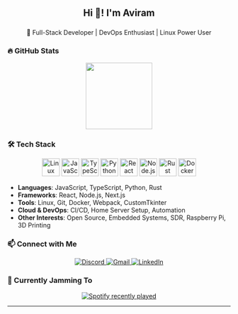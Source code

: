 <h2 align="center">Hi 👋! I'm Aviram</h2>

###

<p align="center">
  🚀 Full-Stack Developer | DevOps Enthusiast | Linux Power User
</p>

###

### 🔥 GitHub Stats
<p align="center">
  <img src="https://github-readme-stats.vercel.app/api/top-langs?username=DevSnippy&layout=compact&langs_count=6&theme=dracula" height="150" />
</p>

###

### 🛠️ Tech Stack  
<p align="center">
  <img src="https://cdn.jsdelivr.net/gh/devicons/devicon/icons/linux/linux-original.svg" height="40" alt="Linux" />
  <img src="https://cdn.jsdelivr.net/gh/devicons/devicon/icons/javascript/javascript-original.svg" height="40" alt="JavaScript" />
  <img src="https://cdn.jsdelivr.net/gh/devicons/devicon/icons/typescript/typescript-original.svg" height="40" alt="TypeScript" />
  <img src="https://cdn.jsdelivr.net/gh/devicons/devicon/icons/python/python-original.svg" height="40" alt="Python" />
  <img src="https://cdn.jsdelivr.net/gh/devicons/devicon/icons/react/react-original.svg" height="40" alt="React" />
  <img src="https://cdn.jsdelivr.net/gh/devicons/devicon/icons/nodejs/nodejs-original.svg" height="40" alt="Node.js" />
  <img src="https://cdn.jsdelivr.net/gh/devicons/devicon/icons/rust/rust-original.svg" height="40" alt="Rust" />
  <img src="https://cdn.jsdelivr.net/gh/devicons/devicon/icons/docker/docker-original.svg" height="40" alt="Docker" />
</p>

- **Languages**: JavaScript, TypeScript, Python, Rust  
- **Frameworks**: React, Node.js, Next.js  
- **Tools**: Linux, Git, Docker, Webpack, CustomTkinter  
- **Cloud & DevOps**: CI/CD, Home Server Setup, Automation  
- **Other Interests**: Open Source, Embedded Systems, SDR, Raspberry Pi, 3D Printing  

###

### 📫 Connect with Me  
<p align="center">
  <a href="your-discord-link">
    <img src="https://img.shields.io/badge/Discord-7289DA?style=for-the-badge&logo=discord&logoColor=white" alt="Discord" />
  </a>
  <a href="mailto:your-email@gmail.com">
    <img src="https://img.shields.io/badge/Gmail-D14836?style=for-the-badge&logo=gmail&logoColor=white" alt="Gmail" />
  </a>
  <a href="your-linkedin-profile">
    <img src="https://img.shields.io/badge/LinkedIn-0077B5?style=for-the-badge&logo=linkedin&logoColor=white" alt="LinkedIn" />
  </a>
</p>

###

### 🎵 Currently Jamming To  
<p align="center">
  <a href="https://open.spotify.com/user/aviram121">
    <img src="https://spotify-recently-played-readme.vercel.app/api?user=aviram121&count=3&unique=false" alt="Spotify recently played" />
  </a>
</p>

---
